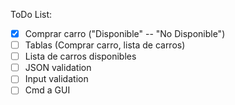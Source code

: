ToDo List:

- [X] Comprar carro ("Disponible" -- "No Disponible")
- [ ] Tablas (Comprar carro, lista de carros)
- [ ] Lista de carros disponibles
- [ ] JSON validation
- [ ] Input validation
- [ ] Cmd a GUI
